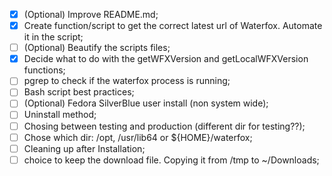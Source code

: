 - [X] \(Optional) Improve README.md;
- [X] Create function/script to get the correct latest url of Waterfox. Automate it in the script;
- [ ] \(Optional) Beautify the scripts files;
- [X] Decide what to do with the getWFXVersion and getLocalWFXVersion functions;
- [ ] pgrep to check if the waterfox process is running;
- [ ] Bash script best practices;
- [ ] \(Optional) Fedora SilverBlue user install (non system wide);
- [ ] Uninstall method;
- [ ] Chosing between testing and production (different dir for testing??);
- [ ] Chose which dir: /opt, /usr/lib64 or ${HOME}/waterfox;
- [ ] Cleaning up after Installation;
- [ ] choice to keep the download file. Copying it from /tmp to ~/Downloads;
